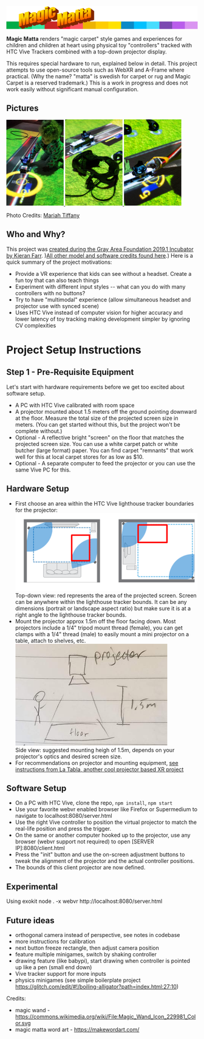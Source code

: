 <img alt="Magic Matta" src="./assets/img/header-magic-matta.png" />

<b>Magic Matta</b> renders "magic carpet" style games and experiences for children and children at heart using physical toy "controllers" tracked with HTC Vive Trackers combined with a top-down projector display.

This requires special hardware to run, explained below in detail. This project attempts to use open-source tools such as WebXR and A-Frame where practical. (Why the name? "matta" is swedish for carpet or rug and Magic Carpet is a reserved trademark.) This is a work in progress and does not work easily without significant manual configuration.

## Pictures
[<img width="30%" src="./docs/MAGIC-MATTA-20190620_173429.jpg" /> <img width="30%" src="./docs/MAGIC-MATTA-gray-area-showcase_06192019_13.jpg" /> <img width="30%" src="./docs/MAGIC-MATTA-gray-area-showcase_06192019_15.jpg" />](https://medium.com/@kfarr/creating-magic-matta-for-the-2019-1-gray-area-showcase-37df8f5d8aa0)

Photo Credits: [Mariah Tiffany](http://www.mariahtiffany.com/)

## Who and Why?
This project was [created during the Gray Area Foundation 2019.1 Incubator by Kieran Farr](https://medium.com/@kfarr/creating-magic-matta-for-the-2019-1-gray-area-showcase-37df8f5d8aa0). )[All other model and software credits found here](/docs/CREDITS.md#credits).) Here is a quick summary of the project motivations:
* Provide a VR experience that kids can see without a headset. Create a fun toy that can also teach things
* Experiment with different input styles -- what can you do with many controllers with no buttons?
* Try to have "multimodal" experience (allow simultaneous headset and projector use with synced scene)
* Uses HTC Vive instead of computer vision for higher accuracy and lower latency of toy tracking making development simpler by ignoring CV complexities

# Project Setup Instructions

## Step 1 - Pre-Requisite Equipment
Let's start with hardware requirements before we get too excited about software setup.
* A PC with HTC Vive calibrated with room space
* A projector mounted about 1.5 meters off the ground pointing downward at the floor. Measure the total size of the projected screen size in meters. (You can get started without this, but the project won't be complete without.)
* Optional - A reflective bright "screen" on the floor that matches the projected screen size. You can use a white carpet patch or white butcher (large format) paper. You can find carpet "remnants" that work well for this at local carpet stores for as low as $10.
* Optional - A separate computer to feed the projector or you can use the same Vive PC for this.

## Hardware Setup
* First choose an area within the HTC Vive lighthouse tracker boundaries for the projector:
<img src="./docs/projector-placement-topdown.png" /><br />
Top-down view: red represents the area of the projected screen. Screen can be anywhere within the lighthouse tracker bounds. It can be any dimensions (portrait or landscape aspect ratio) but make sure it is at a right angle to the lighthouse tracker bounds.
* Mount the projector approx 1.5m off the floor facing down. Most projectors include a 1/4" tripod mount thread (female), you can get clamps with a 1/4" thread (male) to easily mount a mini projector on a table, attach to shelves, etc.
<img src="./docs/projector-placement-side.jpg" /><br />
Side view: suggested mounting heigh of 1.5m, depends on your projector's optics and desired screen size.
* For recommendations on projector and mounting equipment, <a href="https://github.com/chaimgingold/Tabla/#recommended-camera-and-projector">see instructions from La Tabla, another cool projector based XR project</a>

## Software Setup
* On a PC with HTC Vive, clone the repo, `npm install`, `npm start`
* Use your favorite webvr enabled browser like Firefox or Supermedium to navigate to localhost:8080/server.html
* Use the right Vive controller to position the virtual projector to match the real-life position and press the trigger.
* On the same or another computer hooked up to the projector, use any browser (webvr support not required) to open [SERVER IP]:8080/client.html
* Press the "init" button and use the on-screen adjustment buttons to tweak the alignment of the projector and the actual controller positions.
* The bounds of this client projector are now defined.

## Experimental
Using exokit
node . -x webvr http://localhost:8080/server.html

## Future ideas
* orthogonal camera instead of perspective, see notes in codebase
* more instructions for calibration
* next button freeze rectangle, then adjust camera position
* feature multiple minigames, switch by shaking controller
* drawing feature (like babypi), start drawing when controller is pointed up like a pen (small end down)
* Vive tracker support for more inputs
* physics minigames (see simple boilerplate project https://glitch.com/edit/#!/boiling-alligator?path=index.html:27:10)

Credits:
- magic wand - https://commons.wikimedia.org/wiki/File:Magic_Wand_Icon_229981_Color.svg
- magic matta word art - https://makewordart.com/
